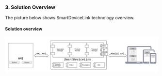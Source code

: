 ### 3.  Solution Overview

The picture below shows SmartDeviceLink technology overview.

#### Solution overview
![Solution overview](./assets/image14.png)

